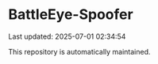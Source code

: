 # BattleEye-Spoofer

Last updated: 2025-07-01 02:34:54

This repository is automatically maintained.
